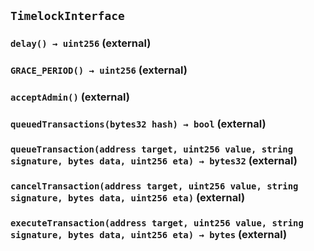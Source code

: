## `TimelockInterface`






### `delay() → uint256` (external)





### `GRACE_PERIOD() → uint256` (external)





### `acceptAdmin()` (external)





### `queuedTransactions(bytes32 hash) → bool` (external)





### `queueTransaction(address target, uint256 value, string signature, bytes data, uint256 eta) → bytes32` (external)





### `cancelTransaction(address target, uint256 value, string signature, bytes data, uint256 eta)` (external)





### `executeTransaction(address target, uint256 value, string signature, bytes data, uint256 eta) → bytes` (external)






